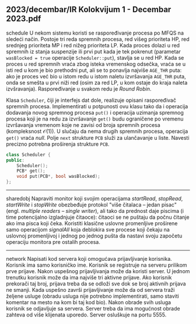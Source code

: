 2023/decembar/IR Kolokvijum 1 - Decembar 2023.pdf
--------------------------------------------------------------------------------
schedule
U nekom sistemu koristi se raspoređivanje procesa po MFQS na sledeći način. Postoje tri reda spremnih procesa, red višeg prioriteta HP, red srednjeg prioriteta MP i red nižeg prioriteta LP. Kada proces dolazi u red spremnih iz stanja suspenzije ili prvi put kada je tek pokrenut (parametar `wasBlocked = true` operacije `Scheduler::put`), stavlja se u red HP. Kada se proces u red spremnih vraća zbog isteka vremenskog odsečka, vraća se u isti red u kom je bio prethodni put, ali se to ponavlja najviše `AGE_THR` puta: ako je proces već bio u istom redu u istom naletu izvršavanja `AGE_THR` puta, onda se smešta u prvi niži red (osim za red LP, u kom ostaje do kraja naleta izvšravanja). Raspoređivanje u svakom redu je *Round Robin*.

Klasa `Scheduler`, čiji je interfejs dat dole, realizuje opisani raspoređivač spremnih procesa. Implementirati u potpunosti ovu klasu tako da i operacija dodavanja novog spremnog procesa `put()` i operacija uzimanja spremnog procesa koji je na redu za izvršavanje `get()` budu ograničene po vremenu izvršavanja vremenom koje ne zavisi od broja spremnih procesa (kompleksnost $\mathcal{O}(1)$). U slučaju da nema drugih spremnih procesa, operacija `get()` vraća *null*. Polje `next` strukture `PCB` služi za ulančavanje u liste. Navesti precizno potrebna proširenja strukture `PCB`.
```cpp
class Scheduler {
public:
    Scheduler();
    PCB* get();
    void put(PCB*, bool wasBlocked);
};
```

--------------------------------------------------------------------------------
sharedobj
Napraviti monitor koji svojim operacijama *startRead*, *stopRead*, *startWrite* i *stopWrite* obezbeđuje protokol "više čitalaca – jedan pisac" (engl. *multiple readers – single writer*), ali tako da prednost daje piscima (i time potencijalno izgladnjuje čitaoce): čitaoci se ne puštaju da počnu čitanje ako ima pisca koji čeka. Koristiti klasične uslovne promenljive proširene samo operacijom *signalAll* koja deblokira sve procese koji čekaju na uslovnoj promenljivoj i jednog po jednog pušta da nastavi svoju započetu operaciju monitora pre ostalih procesa.

--------------------------------------------------------------------------------
network
Napisati kod servera koji omogućava prijavljivanje korisnika. Korisnik ima samo korisničko ime. Korisnik se registruje na serveru prilikom prve prijave. Nakon uspešnog prijavljivanja može da koristi server. U jednom trenutku korisnik može da ima najviše tri aktivne prijave. Ako korisnik prekorači taj broj, prijava treba da se odloži sve dok se broj aktivnih prijava ne smanji. Kada uspešno završi prijavljivanje može da od servera traži željene usluge (obradu usluga nije potrebno implementirati, samo staviti komentar na mesto na kom bi taj kod bio). Nakon obrade svih usluga korisnik se odjavljuje sa servera. Server treba da ima mogućnost obrade zahteva od više klijenata uporedo. Server osluškuje na portu 5555.

